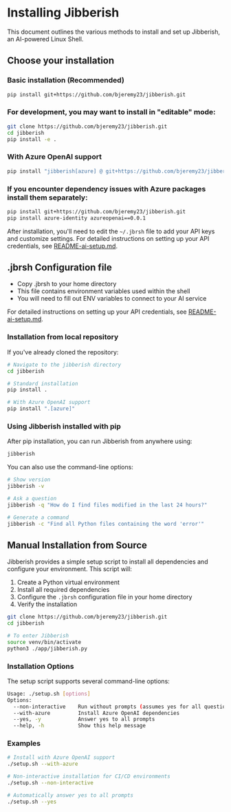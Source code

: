 # Installing Jibberish

This document outlines the various methods to install and set up Jibberish, an AI-powered Linux Shell.

## Choose your installation

### Basic installation (Recommended)
```bash
pip install git+https://github.com/bjeremy23/jibberish.git
``` 

### For development, you may want to install in "editable" mode:
```bash
git clone https://github.com/bjeremy23/jibberish.git
cd jibberish
pip install -e .
```

### With Azure OpenAI support
``` bash
pip install "jibberish[azure] @ git+https://github.com/bjeremy23/jibberish.git"
```

### If you encounter dependency issues with Azure packages install them separately:
``` bash
pip install git+https://github.com/bjeremy23/jibberish.git
pip install azure-identity azureopenai==0.0.1
```
After installation, you'll need to edit the `~/.jbrsh` file to add your API keys and customize settings. For detailed instructions on setting up your API credentials, see [README-ai-setup.md](README-ai-setup.md).

## .jbrsh Configuration file

- Copy .jbrsh to your home directory
- This file contains environment variables used within the shell
- You will need to fill out ENV variables to connect to your AI service

For detailed instructions on setting up your API credentials, see [README-ai-setup.md](README-ai-setup.md).

### Installation from local repository

If you've already cloned the repository:

```bash
# Navigate to the jibberish directory
cd jibberish

# Standard installation
pip install .

# With Azure OpenAI support
pip install ".[azure]"
```

### Using Jibberish installed with pip

After pip installation, you can run Jibberish from anywhere using:

```bash
jibberish
```

You can also use the command-line options:

```bash
# Show version
jibberish -v

# Ask a question
jibberish -q "How do I find files modified in the last 24 hours?"

# Generate a command
jibberish -c "Find all Python files containing the word 'error'"
```

## Manual Installation from Source

Jibberish provides a simple setup script to install all dependencies and configure your environment. This script will:

1. Create a Python virtual environment
2. Install all required dependencies
3. Configure the `.jbrsh` configuration file in your home directory
4. Verify the installation

```bash
git clone https://github.com/bjeremy23/jibberish.git
cd jibberish

# To enter Jibberish
source venv/bin/activate
python3 ./app/jibberish.py
```

### Installation Options

The setup script supports several command-line options:

```bash
Usage: ./setup.sh [options]
Options:
  --non-interactive    Run without prompts (assumes yes for all questions)
  --with-azure         Install Azure OpenAI dependencies
  --yes, -y            Answer yes to all prompts
  --help, -h           Show this help message
```

### Examples

```bash
# Install with Azure OpenAI support
./setup.sh --with-azure

# Non-interactive installation for CI/CD environments
./setup.sh --non-interactive

# Automatically answer yes to all prompts
./setup.sh --yes
```

